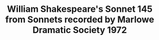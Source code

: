 ---
layout: manifest
title: William Shakespeare&#39;s Sonnet 145 from Sonnets recorded by Marlowe Dramatic Society 1972
manifest_name: william-shakespeare-s-sonnet-145-from-sonnets-recorded-by-marlowe-dramatic-society-1972
---